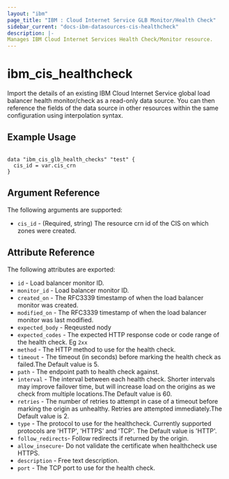 ```yaml
---
layout: "ibm"
page_title: "IBM : Cloud Internet Service GLB Monitor/Health Check"
sidebar_current: "docs-ibm-datasources-cis-healthcheck"
description: |-
Manages IBM Cloud Internet Services Health Check/Monitor resource.
---
```


# ibm_cis_healthcheck

Import the details of an existing IBM Cloud Internet Service global load balancer health monitor/check as a read-only data source. You can then reference the fields of the data source in other resources within the same configuration using interpolation syntax.

## Example Usage

```hcl

data "ibm_cis_glb_health_checks" "test" {
  cis_id = var.cis_crn
}

```

## Argument Reference

The following arguments are supported:

- `cis_id` - (Required, string) The resource crn id of the CIS on which zones were created.

## Attribute Reference

The following attributes are exported:

- `id` - Load balancer monitor ID.
- `monitor_id` - Load balancer monitor ID.
- `created_on` - The RFC3339 timestamp of when the load balancer monitor was created.
- `modified_on` - The RFC3339 timestamp of when the load balancer monitor was last modified.
- `expected_body` - Reqeusted nody
- `expected_codes` - The expected HTTP response code or code range of the health check. Eg `2xx`
- `method` - The HTTP method to use for the health check.
- `timeout` - The timeout (in seconds) before marking the health check as failed.The Default value is 5.
- `path` - The endpoint path to health check against.
- `interval` - The interval between each health check. Shorter intervals may improve failover time, but will increase load on the origins as we check from multiple locations.The Default value is 60.
- `retries` - The number of retries to attempt in case of a timeout before marking the origin as unhealthy. Retries are attempted immediately.The Default value is 2.
- `type` - The protocol to use for the healthcheck. Currently supported protocols are 'HTTP', 'HTTPS' and 'TCP'. The Default value is 'HTTP'.
- `follow_redirects`- Follow redirects if returned by the origin.
- `allow_insecure`- Do not validate the certificate when healthcheck use HTTPS.
- `description` - Free text description.
- `port` - The TCP port to use for the health check.

